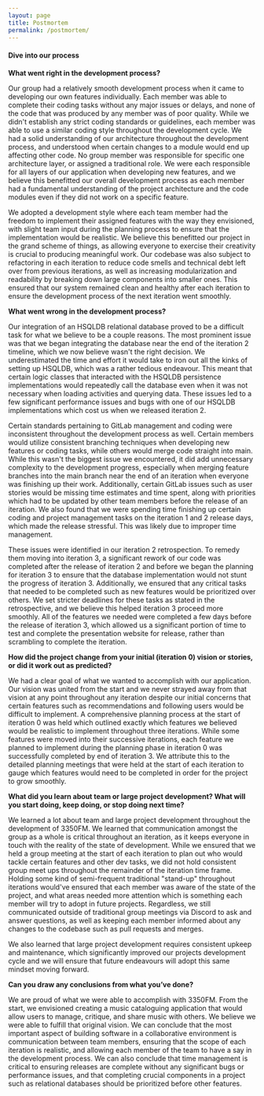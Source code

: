 ```yaml
---
layout: page
title: Postmortem
permalink: /postmortem/
---
```


#### Dive into our process
**What went right in the development process?**

Our group had a relatively smooth development process when it came to developing our own features individually. Each member was able to complete their coding tasks without any major issues or delays, and none of the code that was produced by any member was of poor quality. While we didn't establish any strict coding standards or guidelines, each member was able to use a similar coding style throughout the development cycle. We had a solid understanding of our architecture throughout the development process, and understood when certain changes to a module would end up affecting other code. No group member was responsible for specific one architecture layer, or assigned a traditional role. We were each responsible for all layers of our application when developing new features, and we believe this benefitted our overall development process as each member had a fundamental understanding of the project architecture and the code modules even if they did not work on a specific feature. 
  
We adopted a development style where each team member had the freedom to implement their assigned features with the way they envisioned, with slight team input during the planning process to ensure that the implementation would be realistic. We believe this benefitted our project in the grand scheme of things, as allowing everyone to exercise their creativity is crucial to producing meaningful work. Our codebase was also subject to refactoring in each iteration to reduce code smells and technical debt left over from previous iterations, as well as increasing modularization and readability by breaking down large components into smaller ones. This ensured that our system remained clean and healthy after each iteration to ensure the development process of the next iteration went smoothly.

**What went wrong in the development process?**

Our integration of an HSQLDB relational database proved to be a difficult task for what we believe to be a couple reasons. The most prominent issue was that we began integrating the database near the end of the iteration 2 timeline, which we now believe wasn't the right decision. We underestimated the time and effort it would take to iron out all the kinks of setting up HSQLDB, which was a rather tedious endeavour. This meant that certain logic classes that interacted with the HSQLDB persistence implementations would repeatedly call the database even when it was not necessary when loading activities and querying data. These issues led to a few significant performance issues and bugs with one of our HSQLDB implementations which cost us when we released iteration 2.
	
Certain standards pertaining to GitLab management and coding were inconsistent throughout the development process as well. Certain members would utilize consistent branching techniques when developing new features or coding tasks, while others would merge code straight into main. While this wasn't the biggest issue we encountered, it did add unnecessary complexity to the development progress, especially when merging feature branches into the main branch near the end of an iteration when everyone was finishing up their work. Additionally, certain GitLab issues such as user stories would be missing time estimates and time spent, along with priorities which had to be updated by other team members before the release of an iteration. We also found that we were spending time finishing up certain coding and project management tasks on the iteration 1 and 2 release days, which made the release stressful. This was likely due to improper time management.

These issues were identified in our iteration 2 retrospection. To remedy them moving into iteration 3, a significant rework of our code was completed after the release of iteration 2 and before we began the planning for iteration 3 to ensure that the database implementation would not stunt the progress of iteration 3. Additionally, we ensured that any critical tasks that needed to be completed such as new features would be prioritized over others. We set stricter deadlines for these tasks as stated in the retrospective, and we believe this helped iteration 3 proceed more smoothly. All of the features we needed were completed a few days before the release of iteration 3, which allowed us a significant portion of time to test and complete the presentation website for release, rather than scrambling to complete the iteration.

**How did the project change from your initial (iteration 0) vision or stories, or did it work out as predicted?**
	
We had a clear goal of what we wanted to accomplish with our application. Our vision was united from the start and we never strayed away from that vision at any point throughout any iteration despite our initial concerns that certain features such as recommendations and following users would be difficult to implement. A comprehensive planning process at the start of iteration 0 was held which outlined exactly which features we believed would be realistic to implement throughout three iterations. While some features were moved into their successive iterations, each feature we planned to implement during the planning phase in iteration 0 was successfully completed by end of iteration 3. We attribute this to the detailed planning meetings that were held at the start of each iteration to gauge which features would need to be completed in order for the project to grow smoothly.

**What did you learn about team or large project development? What will you start doing, keep doing, or stop doing next time?**
	
We learned a lot about team and large project development throughout the development of 3350FM. We learned that communication amongst the group as a whole is critical throughout an iteration, as it keeps everyone in touch with the reality of the state of development. While we ensured that we held a group meeting at the start of each iteration to plan out who would tackle certain features and other dev tasks, we did not hold consistent group meet ups throughout the remainder of the iteration time frame. Holding some kind of semi-frequent traditional "stand-up" throughout iterations would've ensured that each member was aware of the state of the project, and what areas needed more attention which is something each member will try to adopt in future projects. Regardless, we still communicated outside of traditional group meetings via Discord to ask and answer questions, as well as keeping each member informed about any changes to the codebase such as pull requests and merges. 

We also learned that large project development requires consistent upkeep and maintenance, which significantly improved our projects development cycle and we will ensure that future endeavours will adopt this same mindset moving forward.

**Can you draw any conclusions from what you’ve done?**

We are proud of what we were able to accomplish with 3350FM. From the start, we envisioned creating a music cataloguing application that would allow users to manage, critique, and share music with others. We believe we were able to fulfill that original vision. We can conclude that the most important aspect of building software in a collaborative environment is communication between team members, ensuring that the scope of each iteration is realistic, and allowing each member of the team to have a say in the development process. We can also conclude that time management is critical to ensuring releases are complete without any significant bugs or performance issues, and that completing crucial components in a project such as relational databases should be prioritized before other features.